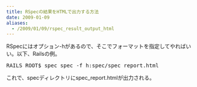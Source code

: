 ```yaml
---
title: RSpecの結果をHTMLで出力する方法
date: 2009-01-09
aliases:
  - /2009/01/09/rspec_result_output_html
---
```


RSpecにはオプション-hがあるので、そこでフォーマットを指定してやればいい。以下、Railsの例。

<pre lang="bash">
RAILS_ROOT$ spec spec -f h:spec/spec_report.html
</pre>

これで、specディレクトリにspec_report.htmlが出力される。
